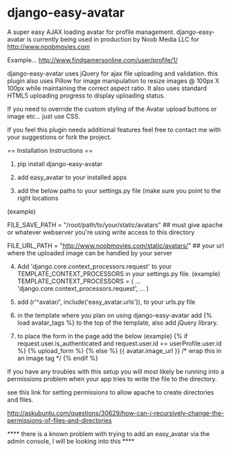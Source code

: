 django-easy-avatar
==================
        
A super easy AJAX loading avatar for profile management.  django-easy-avatar is currently being used in production by Noob Media LLC for http://www.noobmovies.com

Example...
http://www.findgamersonline.com/user/profile/1/

django-easy-avatar uses jQuery for ajax file uploading and validation.  this plugin also uses Pillow for image manipulation to resize images @ 100px X 100px while maintaining the correct aspect ratio.  It also uses standard HTML5 uploading progress to display uploading status.

If you need to override the custom styling of the Avatar upload buttons or image etc... just use CSS.  

If you feel this plugin needs additional features feel free to contact me with your suggestions or fork the project. 

== Installation Instructions ==

1.  pip install django-easy-avatar

2.  add easy_avatar to your installed apps

3.  add the below paths to your settings.py file (make sure you point to the right locations 

(example)

FILE_SAVE_PATH = "/root/path/to/your/static/avatars" ## must give apache or whatever webserver you're using write access to this directory

FILE_URL_PATH = "http://www.noobmovies.com/static/avatars/" ## your url where the uploaded image can be handled by your server

4.  Add 'django.core.context_processors.request' to your TEMPLATE_CONTEXT_PROCESSORS in your settings.py file. 
(example) 
TEMPLATE_CONTEXT_PROCESSORS = (
    ...
    'django.core.context_processors.request',
    ...
    )

5.  add (r'^avatar/', include('easy_avatar.urls')), to your urls.py file

6.  in the template where you plan on using django-easy-avatar add {% load avatar_tags %} to the top of the template, also add jQuery library. 

7.  to place the form in the page add the below
(example)
{% if request.user.is_authenticated and request.user.id == userProfile.user.id %}
        {% upload_form %}
{% else %}
        {{ avatar.image_url }}  /* wrap this in an image tag */
{% endif %}

If you have any troubles with this setup you will most likely be running into a permissions problem when your app tries to write the file to the directory.  

see this link for setting permissions to allow apache to create directories and files. 

http://askubuntu.com/questions/30629/how-can-i-recursively-change-the-permissions-of-files-and-directories



**** there is a known problem with trying to add an easy_avatar via the admin console, I will be looking into this ****
